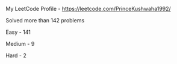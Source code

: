 My LeetCode Profile - https://leetcode.com/PrinceKushwaha1992/

Solved more than 142 problems

Easy - 141

Medium - 9

Hard - 2
